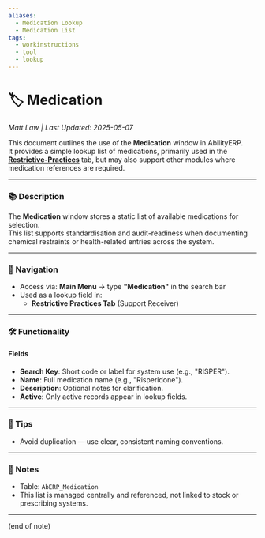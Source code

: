 ```yaml
---
aliases:
  - Medication Lookup
  - Medication List
tags:
  - workinstructions
  - tool
  - lookup
---
```


# 🏷️ Medication

*Matt Law | Last Updated: 2025-05-07*

This document outlines the use of the **Medication** window in AbilityERP.  
It provides a simple lookup list of medications, primarily used in the **[Restrictive-Practices](Restrictive-Practices.md)** tab, but may also support other modules where medication references are required.

---

### 📚 Description
The **Medication** window stores a static list of available medications for selection.  
This list supports standardisation and audit-readiness when documenting chemical restraints or health-related entries across the system.

---

### 🧭 Navigation
- Access via: **Main Menu** → type **"Medication"** in the search bar
- Used as a lookup field in:  
  - **Restrictive Practices Tab** (Support Receiver)

---

### 🛠️ Functionality

#### Fields
- **Search Key**: Short code or label for system use (e.g., "RISPER").
- **Name**: Full medication name (e.g., "Risperidone").
- **Description**: Optional notes for clarification.
- **Active**: Only active records appear in lookup fields.

---

### 🎯 Tips
- Avoid duplication — use clear, consistent naming conventions.

---

### 📝 Notes
- Table: `AbERP_Medication`
- This list is managed centrally and referenced, not linked to stock or prescribing systems.

---
(end of note)
